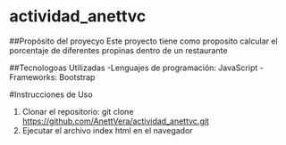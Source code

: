 # actividad_anettvc

##Propósito del proyecyo
Este proyecto tiene como proposito calcular el porcentaje de diferentes propinas dentro de un restaurante

##Tecnologoas Utilizadas
-Lenguajes de programación: JavaScript
-Frameworks: Bootstrap

#Instrucciones de Uso 

1. Clonar el repositorio: git clone https://github.com/AnettVera/actividad_anettvc.git
2. Ejecutar el archivo index html en el navegador
